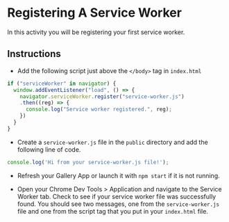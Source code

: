 # Registering A Service Worker

In this activity you will be registering your first service worker.

## Instructions

- Add the following script just above the `</body>` tag in `index.html`

```js
if ("serviceWorker" in navigator) {
  window.addEventListener("load", () => {
    navigator.serviceWorker.register("service-worker.js")
    .then((reg) => {
      console.log("Service worker registered.", reg);
    })
  }
}
```

- Create a `service-worker.js` file in the `public` directory and add the following line of code.

```js
console.log('Hi from your service-worker.js file!');
```

- Refresh your Gallery App or launch it with `npm start` if it is not running.

- Open your Chrome Dev Tools > Application and navigate to the Service Worker tab. Check to see if your service worker file was successfully found. You should see two messages, one from the `service-worker.js` file and one from the script tag that you put in your `index.html` file.
